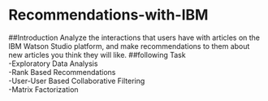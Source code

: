 # Recommendations-with-IBM  
##Introduction
Analyze the interactions that users have with articles on the IBM Watson Studio platform, and make recommendations to them about new articles you think they will like.
##following Task  
-Exploratory Data Analysis  
-Rank Based Recommendations  
-User-User Based Collaborative Filtering  
-Matrix Factorization  
